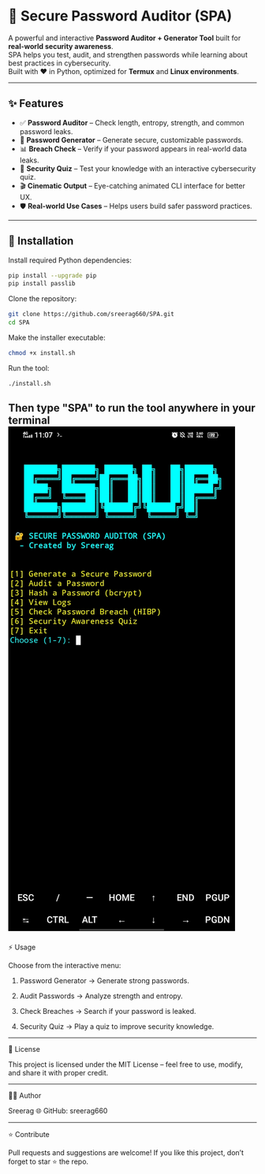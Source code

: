# 🔐 Secure Password Auditor (SPA)

A powerful and interactive **Password Auditor + Generator Tool** built for **real-world security awareness**.  
SPA helps you test, audit, and strengthen passwords while learning about best practices in cybersecurity.  
Built with ❤️ in Python, optimized for **Termux** and **Linux environments**.

---

## ✨ Features
- ✅ **Password Auditor** – Check length, entropy, strength, and common password leaks.  
- 🔑 **Password Generator** – Generate secure, customizable passwords.  
- 📊 **Breach Check** – Verify if your password appears in real-world data leaks.  
- 🎯 **Security Quiz** – Test your knowledge with an interactive cybersecurity quiz.  
- 🎬 **Cinematic Output** – Eye-catching animated CLI interface for better UX.  
- 🛡️ **Real-world Use Cases** – Helps users build safer password practices.  

---

## 🚀 Installation

Install required Python dependencies:
```bash
pip install --upgrade pip
pip install passlib
```
Clone the repository:
```bash
git clone https://github.com/sreerag660/SPA.git
cd SPA
```

Make the installer executable:
```bash
chmod +x install.sh
```
Run the tool:
```bash
./install.sh
```
Then type  "SPA" to run the tool anywhere in your  terminal 
![Logo](assets/logo.png)
---
⚡ Usage

Choose from the interactive menu:

1. Password Generator → Generate strong passwords.

2. Audit Passwords → Analyze strength and entropy.

3. Check Breaches → Search if your password is leaked.

4. Security Quiz → Play a quiz to improve security knowledge.



---

📜 License

This project is licensed under the MIT License – feel free to use, modify, and share it with proper credit.


---

👨‍💻 Author

Sreerag
🌐 GitHub: sreerag660


---

⭐ Contribute

Pull requests and suggestions are welcome!
If you like this project, don’t forget to star ⭐ the repo.
